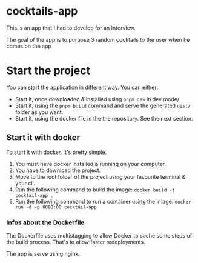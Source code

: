 # cocktails-app

This is an app that I had to develop for an Interview.

The goal of the app is to purpose 3 random cocktails to the user when he comes on the app

# Start the project

You can start the application in different way. You can either:

- Start it, once downloaded & installed using `pnpm dev` in dev mode/
- Start it, using the `pnpm build` command and serve the generated `dist/` folder as you want.
- Start it, using the docker file in the the repository. See the next section.

## Start it with docker

To start it with docker. It's pretty simple.

1. You must have docker installed & running on your computer.
2. You have to download the project.
3. Move to the root folder of the project using your favourite terminal & your cli.
4. Run the following command to build the image: `docker build -t cocktail-app .`
5. Run the following command to run a container using the image: `docker run -d -p 8080:80 cocktail-app`

### Infos about the Dockerfile

The Dockerfile uses multistagging to allow Docker to cache some steps of the build process. That's to allow faster redeployments.

The app is serve using nginx.
